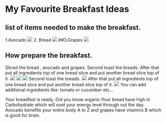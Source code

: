 # My Favourite Breakfast Ideas
## list of items needed to make the breakfast.
1.Avocado
![](http://drjamesrouse.com/wp-content/uploads/2015/03/avocado.jpg)
2. Bread
![](http://www.stopikaifi.gr/images/datafiles/196.jpg)
##3.Grapes
![](http://www.sun-world.com/wp-content/uploads/2015/05/thompson_category.jpg)
## How prepare the breakfast.

Sliced the bread , avocado and grapes.
Second toast the breads.
After that put all ingredients top of one bread slice and put another bread slice top of it.
![](http://pad2.whstatic.com/images/thumb/e/e4/Slice-Bread-Step-3.jpg/aid1901285-728px-Slice-Bread-Step-3.jpg.webp)
![](http://bengusto.com/wp-content/uploads/2014/07/IMG_9407-1024x682.jpg)
![](http://www.scarymommy.com/wp-content/uploads/2014/06/cut-grapes-in-half.png)
Second toast the breads.
![](https://www.ahealthiermichigan.org/wp-content/uploads/2014/09/Transform-toast-into-breakfast.jpg)
After that put all ingredients top of one bread slice and put another bread slice top of it.
![](http://gallery.yopriceville.com/var/resizes/Free-Clipart-Pictures/Fast-Food-PNG-Clipart/Sandwich_PNG_Clipart_Vector_Image.png?m=1434268883)
You can add additional ingredients like: tomato or cucumber etc...



Your breadfast is ready.
Did you know organic flour bread have high in Carbohydrate which will oost your energy level through out the day.
Avocado benefits your entire body A to Z and grapes have vitamins B which is good for brain.
